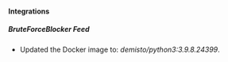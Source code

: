 #### Integrations
##### BruteForceBlocker Feed
- Updated the Docker image to: *demisto/python3:3.9.8.24399*.
